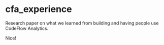 cfa_experience
==============

Research paper on what we learned from building and having people use CodeFlow Analytics.

Nice!
